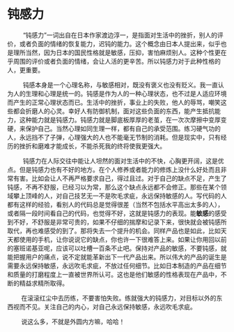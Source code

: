 # 钝感力

&emsp; &emsp; “钝感力”一词出自在日本作家渡边淳一，是指面对生活中的挫折，别人的评价，或者负面的情绪的恢复能力，迟钝的能力。这个概念由日本人提出来，似乎也是理所当然，因为日本的国民性格就是敏感，压抑，害怕麻烦别人。这种个性更在乎周围的评价或者负面的情绪，会让人活的更辛苦。所以钝感力对于此种性格的人，更重要。

&emsp; &emsp; 钝感本身是一个心理名称，与敏感相对，既没有褒义也没有贬义。我一直认为人的生理和心理是统一的。钝感是作为人的一种心理状态，也不过是人适应环境而产生的正常心理状态而已。生活中的挫折，事业上的失败，他人的辱骂，嘲笑这些都会折磨人的心灵。幸好人有防御机制，面对这些负面的东西，能产生抵抗能力，这种能力就是钝感力。钝感力就是脚底板厚厚的老茧，在一次次摩擦中变厚变硬，来保护自己。当然心理如同生理一样，都有自己的承受范围。练习硬气功的人，永远挡不了子弹，心理强大的人也不能毫无节制的消耗。但是现实中，只有经历的挫折和磨难才能成长，不能杀死我的终将使我更强大。

&emsp; &emsp; 钝感力在人际交往中能让人坦然的面对生活中的不快，心胸更开阔，这是优点。但是钝感力也有不好的地方。在个人修养或者能力的修炼上没什么好处而且非常有害。比如会让人不再严格要求自己，得过且过。对于自己的缺点不足，产生了钝感，不再不舒服，已经习以为常，那么这个缺点永远都不会修正。那些在某个领域攀上顶峰的人，对自己技艺无一不是吹毛求疵，永远保持敏感的人。写代码的人都有这样的经验，看别人的代码总是觉得很差（当然不包括水平高出太多的人），或者隔一段时间看自己的代码，也觉得不好，这就是钝感力的表现。能**敏感**的感受到不好，不舒服是非常可贵的，如果不仔细的揣摩和记录下来，很快就会被钝感所取代，再也难感受的到了。那将失去一个提升的机会。同样产品也是如此，比如天天都使用的手机，让你说说它的缺点，你也许一下很难答上来。如果让你用回以前的塞班诺基亚呢，应该可以吐槽一百条不止吧。保持对产品的敏感，不要钝感，就能把握用户的痛点，说不定就能革新出下一代产品出来。所以伟大的产品的诞生是需要永远保持敏感，永远吹毛求疵，不放过任何细节。比如日本制造的产品在细节和质量的打磨程度上一直被世界所认可。这也是他们敏感的性格表现在产品中，不断的精益求精所取得。

&emsp; &emsp;在滚滚红尘中去历练，不要害怕失败。练就强大的钝感力，对目标以外的东西视而不见。关注自己的内心，对自己永远保持敏感，永远吹毛求疵。

&emsp; &emsp;说这么多，不就是外圆内方嘛，哈哈！